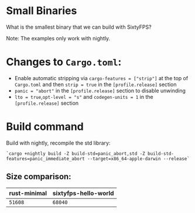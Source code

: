# Small Binaries

What is the smallest binary that we can build with SixtyFPS?

Note: The examples only work with nightly.

# Changes to `Cargo.toml`:

* Enable automatic stripping via `cargo-features = ["strip"]` at the top of `Cargo.toml` and then `strip = true` in the `[profile.release]` section
* `panic = "abort"` in the `[profile.release]` section to disable unwinding
* `lto = true`,`opt-level = "s"` and `codegen-units = 1` in the `[profile.release]` section

# Build command

Build with nightly, recompile the std library:

    `cargo +nightly build -Z build-std=panic_abort,std -Z build-std-features=panic_immediate_abort --target=x86_64-apple-darwin --release`

## Size comparison:

<!-- begin x86_64-apple-darwin -->
| rust-minimal | sixtyfps-hello-world |
|-|-|
| `51608` | `68040` |
<!-- end x86_64-apple-darwin -->

